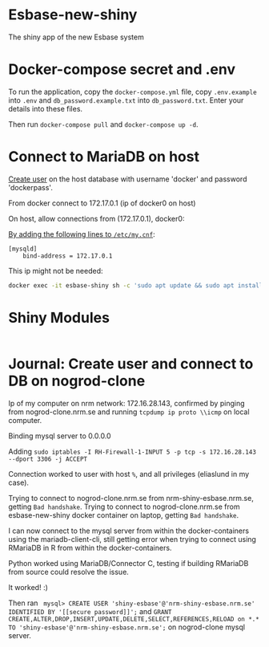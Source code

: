 # Esbase-new-shiny
The shiny app of the new Esbase system

# Docker-compose secret and .env
To run the application, copy the `docker-compose.yml` file, copy `.env.example` into `.env` and `db_password.example.txt` into `db_password.txt`. Enter your details into these files.

Then run `docker-compose pull` and `docker-compose up -d`.

# Connect to MariaDB on host
[Create user](https://mariadb.com/kb/en/create-user/) on the host database with username 'docker' and password 'dockerpass'.

From docker connect to 172.17.0.1 (ip of docker0 on host)

On host, allow connections from (172.17.0.1), docker0:

[By adding the following lines to `/etc/my.cnf`](https://mariadb.com/kb/en/configuring-mariadb-for-remote-client-access/):
```
[mysqld]
	bind-address = 172.17.0.1
```

This ip might not be needed:
```sh
docker exec -it esbase-shiny sh -c 'sudo apt update && sudo apt install iproute2 && ip addr show eth0'
```

# Shiny Modules

<pre>
</pre>

# Journal: Create user and connect to DB on nogrod-clone 

Ip of my computer on nrm network: 172.16.28.143, confirmed by pinging from nogrod-clone.nrm.se and running `tcpdump ip proto \\icmp` on local computer.

Binding mysql server to 0.0.0.0

Adding 
`sudo iptables -I RH-Firewall-1-INPUT 5 -p tcp -s 172.16.28.143 --dport 3306 -j ACCEPT`

Connection worked to user with host `%`, and all privileges (eliaslund in my case).

Trying to connect to nogrod-clone.nrm.se from nrm-shiny-esbase.nrm.se, getting `Bad handshake`.
Trying to connect to nogrod-clone.nrm.se from esbase-new-shiny docker container on laptop, getting `Bad handshake`.

I can now connect to the mysql server from within the docker-containers using the mariadb-client-cli, still getting error when trying to connect using RMariaDB in R from within the docker-containers.

Python worked using MariaDB/Connector C, testing if building RMariaDB from source could resolve the issue.

It worked! :)

Then ran `
mysql> CREATE USER 'shiny-esbase'@'nrm-shiny-esbase.nrm.se' IDENTIFIED BY '[[secure password]]';` and `GRANT CREATE,ALTER,DROP,INSERT,UPDATE,DELETE,SELECT,REFERENCES,RELOAD on *.* TO 'shiny-esbase'@'nrm-shiny-esbase.nrm.se';` on nogrod-clone mysql server.

